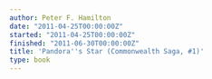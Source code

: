 ```yaml
---
author: Peter F. Hamilton
date: "2011-04-25T00:00:00Z"
started: "2011-04-25T00:00:00Z"
finished: "2011-06-30T00:00:00Z"
title: 'Pandora''s Star (Commonwealth Saga, #1)'
type: book
---
```

